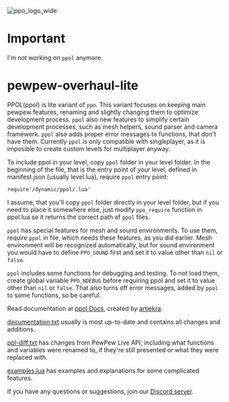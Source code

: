 ![ppo_logo_wide](https://github.com/glebi574/pewpew-overhaul-lite/assets/38727318/bb436a4d-0201-4f9f-bc2d-c51a8e06ee45)  
# Important
I'm not working on `ppol` anymore.
# pewpew-overhaul-lite  
PPOL(ppol) is lite variant of `ppo`. This variant focuses on keeping main pewpew features, renaming and slightly changing them to optimize development process. `ppol` also new features to simplify certain development processes, such as mesh helpers, sound parser and camera framework. `ppol` also adds proper error messages to functions, that don't have them. Currently `ppol` is only compatible with singleplayer, as it is imposible to create custom levels for multiplayer anyway.  

To include ppol in your level, copy `ppol` folder in your level folder. In the beginning of the file, that is the entry point of your level, defined in manifest.json (usually level.lua), require `ppol` entry point:
```
require'/dynamic/ppol/.lua'
```
I assume, that you'll copy `ppol` folder directly in your level folder, but if you need to place it somewhere else, just modify `ppo_require` function in ppol\.lua so it returns the correct path of `ppol` files.  

`ppol` has special features for mesh and sound environments. To use them, require `ppol` in file, which needs these features, as you did earlier. Mesh environment will be recognized automatically, but for sound environment you would have to define `PPO_SOUND` first and set it to value other than `nil` or `false`.  

`ppol` includes some functions for debugging and testing. To not load them, create global variable `PPO_NDEBUG` before requiring ppol and set it to value other than `nil` or `false`. That also turns off error messages, added by `ppol` to some functions, so be careful.  

Read documentation at [ppol Docs](https://pewpew-overhaul.gitbook.io/pewpew-overhaul-lite), created by [artiekra](https://github.com/artiekra).  

[documentation.txt](https://github.com/glebi574/pewpew-overhaul-lite/blob/main/documentation.txt) usually is most up-to-date and contains all changes and additions.  

[ppl-diff.txt](https://github.com/glebi574/pewpew-overhaul-lite/blob/main/ppl-diff.txt) has changes from PewPew Live API, including what functions and variables were renamed to, if they're still presented or what they were replaced with.  

[examples.lua](https://github.com/glebi574/pewpew-overhaul-lite/blob/main/examples.lua) has examples and explanations for some complicated features.  

If you have any questions or suggestions, join our [Discord server](https://discord.gg/JwFyBgX8cV).
